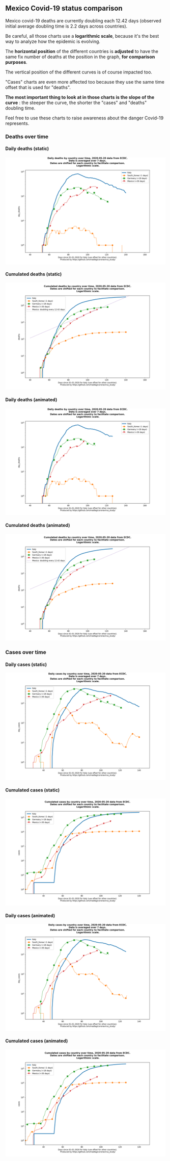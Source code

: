 ## Mexico Covid-19 status comparison 

Mexico covid-19 deaths are currently doubling each 12.42 days (observed initial average doubling time is 2.2 days across countries).



Be careful, all those charts use a **logarithmic scale**, because it's the best way to analyze how the epidemic is evolving.
 
The **horizontal position** of the different countries is **adjusted** to have the same fix number of deaths at the position in the graph, **for comparison purposes**.

The vertical position of the different curves is of course impacted too.

"Cases" charts are even more affected too because they use the same time offset that is used for "deaths".

**The most important thing to look at in those charts is the slope of the curve** : the steeper the curve, the shorter the "cases" and "deaths" doubling time.

Feel free to use these charts to raise awareness about the danger Covid-19 represents. 


 
### Deaths over time
 
#### Daily deaths (static)
![Mexico covid-19 daily deaths static chart](https://raw.githubusercontent.com/madlag/coronavirus_study/master/notebooks/graphs/2020-05-20/countries/Mexico/2020-05-20_Mexico_day_deaths.png "Mexico covid-19 day_deaths static chart")   
 
#### Cumulated deaths (static)
![Mexico covid-19 cumulated deaths static chart](https://raw.githubusercontent.com/madlag/coronavirus_study/master/notebooks/graphs/2020-05-20/countries/Mexico/2020-05-20_Mexico_deaths.png "Mexico covid-19 deaths static chart")   
 
#### Daily deaths (animated)
![Mexico covid-19 daily deaths animated chart](https://raw.githubusercontent.com/madlag/coronavirus_study/master/notebooks/graphs/2020-05-20/countries/Mexico/2020-05-20_Mexico_day_deaths.gif "Mexico covid-19 day_deaths animated chart")   
 
#### Cumulated deaths (animated)
![Mexico covid-19 cumulated deaths animated chart](https://raw.githubusercontent.com/madlag/coronavirus_study/master/notebooks/graphs/2020-05-20/countries/Mexico/2020-05-20_Mexico_deaths.gif "Mexico covid-19 deaths animated chart")   

 
### Cases over time
 
#### Daily cases (static)
![Mexico covid-19 daily cases static chart](https://raw.githubusercontent.com/madlag/coronavirus_study/master/notebooks/graphs/2020-05-20/countries/Mexico/2020-05-20_Mexico_day_cases.png "Mexico covid-19 day_cases static chart")   
 
#### Cumulated cases (static)
![Mexico covid-19 cumulated cases static chart](https://raw.githubusercontent.com/madlag/coronavirus_study/master/notebooks/graphs/2020-05-20/countries/Mexico/2020-05-20_Mexico_cases.png "Mexico covid-19 cases static chart")   
 
#### Daily cases (animated)
![Mexico covid-19 daily cases animated chart](https://raw.githubusercontent.com/madlag/coronavirus_study/master/notebooks/graphs/2020-05-20/countries/Mexico/2020-05-20_Mexico_day_cases.gif "Mexico covid-19 day_cases animated chart")   
 
#### Cumulated cases (animated)
![Mexico covid-19 cumulated cases animated chart](https://raw.githubusercontent.com/madlag/coronavirus_study/master/notebooks/graphs/2020-05-20/countries/Mexico/2020-05-20_Mexico_cases.gif "Mexico covid-19 cases animated chart")   

